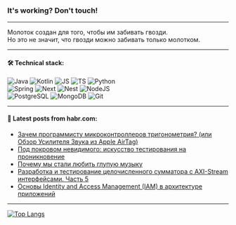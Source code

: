 ### It's working? Don't touch!

---
Молоток создан для того, чтобы им забивать гвозди. <br>
Но это не значит, что гвозди можно забивать только молотком.

---

#### 🛠️ Technical stack:

![Java](https://img.shields.io/badge/Java-informational?logo=Oracle&style=flat&logoColor=white&color=FF4500)
![Kotlin](https://img.shields.io/badge/Kotlin-informational?logo=Kotlin&style=flat&logoColor=white&color=774D97)
![JS](https://img.shields.io/badge/JS-informational?logo=javaScript&style=flat&logoColor=black&color=F7Df1E)
![TS](https://img.shields.io/badge/TypeScript-informational?logo=typeScript&style=flat&logoColor=black&color=017acc)
![Python](https://img.shields.io/badge/Python-informational?logo=Python&style=flat&logoColor=black&color=ffdd54) <br>
![Spring](https://img.shields.io/badge/SpringBoot-informational?logo=SpringBoot&style=flat&logoColor=white&color=6DB33F) 
![Next](https://img.shields.io/badge/Next.js-informational?logo=Next.js&style=flat&logoColor=white&color=3671a1)
![Nest](https://img.shields.io/badge/NestJS-informational?logo=NestJS&style=flat&logoColor=white&color=E0234E)
![NodeJS](https://img.shields.io/badge/NodeJS-informational?logo=node.js&style=flat&logoColor=white&color=70A760) <br>
![PostgreSQL](https://img.shields.io/badge/PostgreSQL-informational?logo=PostgreSQL&style=flat&logoColor=white&color=DAA520)
![MongoDB](https://img.shields.io/badge/MongoDB-informational?logo=MongoDB&style=flat&logoColor=white&color=870000)
![Git](https://img.shields.io/badge/Git-informational?logo=git&style=flat&logoColor=white&color=f74e28)

___

#### 💬 Latest posts from habr.com:

<!-- BLOG-POST-LIST:START -->
- [Зачем программисту микроконтроллеров тригонометрия? &lpar;или Обзор Усилителя Звука из Apple AirTag&rpar;](https://habr.com/ru/articles/767386/?utm_source=habrahabr&utm_medium=rss&utm_campaign=767386)
- [Под покровом невидимого: искусство тестирования на проникновение](https://habr.com/ru/articles/776400/?utm_source=habrahabr&utm_medium=rss&utm_campaign=776400)
- [Почему мы стали любить глупую музыку](https://habr.com/ru/articles/776358/?utm_source=habrahabr&utm_medium=rss&utm_campaign=776358)
- [Разработка и тестирование целочисленного сумматора с AXI-Stream интерфейсами. Часть 5](https://habr.com/ru/articles/776354/?utm_source=habrahabr&utm_medium=rss&utm_campaign=776354)
- [Основы Identity and Access Management &lpar;IAM&rpar; в архитектуре приложений](https://habr.com/ru/companies/otus/articles/775994/?utm_source=habrahabr&utm_medium=rss&utm_campaign=775994)
<!-- BLOG-POST-LIST:END -->

---
[![Top Langs](https://github-readme-stats-git-master-advtsetting-gmailcom.vercel.app/api/top-langs/?username=zloylis&langs_count=10&hide_title=false&title_color=e6edf3&size_weight=0.5&count_weight=0.5&layout=compact&hide_border=true&theme=dracula)](https://github.com/zloylis)

<!-- ![GitHub stats](https://github-readme-stats-git-master-advtsetting-gmailcom.vercel.app/api?username=zloylis&show_icons=true&hide_border=true&theme=dracula&hide_title=true&include_all_commits=true&count_private=true&hide=contribs&hide_rank=true) -->
